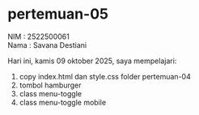 # pertemuan-05
NIM : 2522500061<br>
Nama : Savana Destiani<br>

Hari ini, kamis 09 oktober 2025, saya mempelajari:
<ol>    
    <li> copy index.html dan style.css folder pertemuan-04 </li>
    <li> tombol hamburger </li>
    <li> class menu-toggle </li>
    <li> class menu-toggle mobile</li>
    